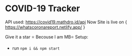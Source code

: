# COVID-19 Tracker


API used: https://covid19.mathdro.id/api
Now Site is live on { https://whatscoronareport.netlify.app/ }

Give it a star ⭐ Becouse I am MB⭐ 
Setup:
- run ```npm i && npm start```
